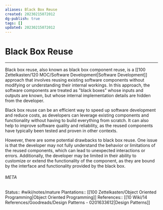 ```yaml
---
aliases: Black Box Reuse
created: 20230215072012
dg-publish: true
tags: []
updated: 20230215072012
---
```

# Black Box Reuse
---
Black box reuse, also known as black box component reuse, is a [[100 Zettelkasten/120 MOC/Software Development\|Software Development]] approach that involves reusing existing software components without modifying or understanding their internal workings. In this approach, the software components are treated as "black boxes" whose inputs and outputs are known, but whose internal implementation details are hidden from the developer.

Black box reuse can be an efficient way to speed up software development and reduce costs, as developers can leverage existing components and functionality without having to build everything from scratch. It can also help to improve software quality and reliability, as the reused components have typically been tested and proven in other contexts.

However, there are some potential drawbacks to black box reuse. One issue is that the developer may not fully understand the behavior or limitations of the reused components, which can lead to unexpected interactions or errors. Additionally, the developer may be limited in their ability to customize or extend the functionality of the component, as they are bound by the interface and functionality provided by the black box.



###### META
Status:: #wiki/notes/mature 
Plantations:: [[100 Zettelkasten/Object Oriented Programming\|Object Oriented Programming]]
References:: [[10 Wiki/14 References/Goodreads/Design Patterns - 0201633612\|Design Patterns]]
